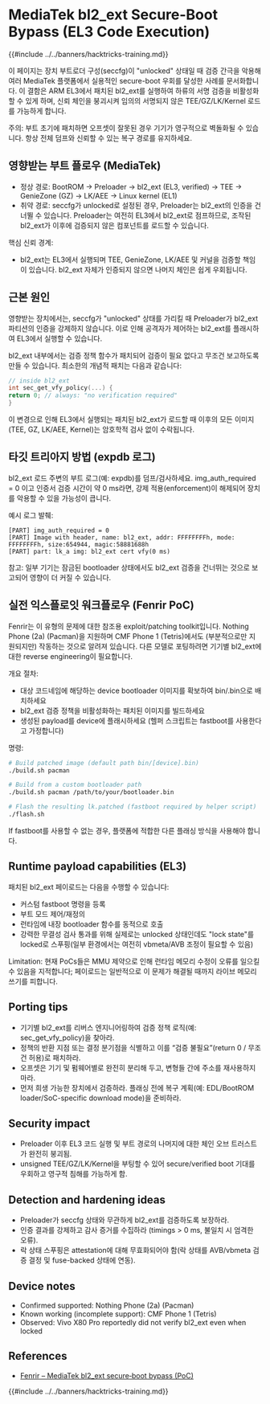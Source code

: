 # MediaTek bl2_ext Secure-Boot Bypass (EL3 Code Execution)

{{#include ../../banners/hacktricks-training.md}}

이 페이지는 장치 부트로더 구성(seccfg)이 "unlocked" 상태일 때 검증 간극을 악용해 여러 MediaTek 플랫폼에서 실용적인 secure-boot 우회를 달성한 사례를 문서화합니다. 이 결함은 ARM EL3에서 패치된 bl2_ext를 실행하여 하류의 서명 검증을 비활성화할 수 있게 하며, 신뢰 체인을 붕괴시켜 임의의 서명되지 않은 TEE/GZ/LK/Kernel 로드를 가능하게 합니다.

주의: 부트 초기에 패치하면 오프셋이 잘못된 경우 기기가 영구적으로 벽돌화될 수 있습니다. 항상 전체 덤프와 신뢰할 수 있는 복구 경로를 유지하세요.

## 영향받는 부트 플로우 (MediaTek)

- 정상 경로: BootROM → Preloader → bl2_ext (EL3, verified) → TEE → GenieZone (GZ) → LK/AEE → Linux kernel (EL1)
- 취약 경로: seccfg가 unlocked로 설정된 경우, Preloader는 bl2_ext의 인증을 건너뛸 수 있습니다. Preloader는 여전히 EL3에서 bl2_ext로 점프하므로, 조작된 bl2_ext가 이후에 검증되지 않은 컴포넌트를 로드할 수 있습니다.

핵심 신뢰 경계:
- bl2_ext는 EL3에서 실행되며 TEE, GenieZone, LK/AEE 및 커널을 검증할 책임이 있습니다. bl2_ext 자체가 인증되지 않으면 나머지 체인은 쉽게 우회됩니다.

## 근본 원인

영향받는 장치에서는, seccfg가 "unlocked" 상태를 가리킬 때 Preloader가 bl2_ext 파티션의 인증을 강제하지 않습니다. 이로 인해 공격자가 제어하는 bl2_ext를 플래시하여 EL3에서 실행할 수 있습니다.

bl2_ext 내부에서는 검증 정책 함수가 패치되어 검증이 필요 없다고 무조건 보고하도록 만들 수 있습니다. 최소한의 개념적 패치는 다음과 같습니다:
```c
// inside bl2_ext
int sec_get_vfy_policy(...) {
return 0; // always: "no verification required"
}
```
이 변경으로 인해 EL3에서 실행되는 패치된 bl2_ext가 로드할 때 이후의 모든 이미지(TEE, GZ, LK/AEE, Kernel)는 암호학적 검사 없이 수락됩니다.

## 타깃 트리아지 방법 (expdb 로그)

bl2_ext 로드 주변의 부트 로그(예: expdb)를 덤프/검사하세요. img_auth_required = 0 이고 인증서 검증 시간이 약 0 ms라면, 강제 적용(enforcement)이 해제되어 장치를 악용할 수 있을 가능성이 큽니다.

예시 로그 발췌:
```
[PART] img_auth_required = 0
[PART] Image with header, name: bl2_ext, addr: FFFFFFFFh, mode: FFFFFFFFh, size:654944, magic:58881688h
[PART] part: lk_a img: bl2_ext cert vfy(0 ms)
```
참고: 일부 기기는 잠금된 bootloader 상태에서도 bl2_ext 검증을 건너뛰는 것으로 보고되어 영향이 더 커질 수 있습니다.

## 실전 익스플로잇 워크플로우 (Fenrir PoC)

Fenrir는 이 유형의 문제에 대한 참조용 exploit/patching toolkit입니다. Nothing Phone (2a) (Pacman)을 지원하며 CMF Phone 1 (Tetris)에서도 (부분적으로만 지원되지만) 작동하는 것으로 알려져 있습니다. 다른 모델로 포팅하려면 기기별 bl2_ext에 대한 reverse engineering이 필요합니다.

개요 절차:
- 대상 코드네임에 해당하는 device bootloader 이미지를 확보하여 bin/<device>.bin으로 배치하세요
- bl2_ext 검증 정책을 비활성화하는 패치된 이미지를 빌드하세요
- 생성된 payload를 device에 플래시하세요 (헬퍼 스크립트는 fastboot를 사용한다고 가정합니다)

명령:
```bash
# Build patched image (default path bin/[device].bin)
./build.sh pacman

# Build from a custom bootloader path
./build.sh pacman /path/to/your/bootloader.bin

# Flash the resulting lk.patched (fastboot required by helper script)
./flash.sh
```
If fastboot를 사용할 수 없는 경우, 플랫폼에 적합한 다른 플래싱 방식을 사용해야 합니다.

## Runtime payload capabilities (EL3)

패치된 bl2_ext 페이로드는 다음을 수행할 수 있습니다:
- 커스텀 fastboot 명령을 등록
- 부트 모드 제어/재정의
- 런타임에 내장 bootloader 함수를 동적으로 호출
- 강력한 무결성 검사 통과를 위해 실제로는 unlocked 상태인데도 "lock state"를 locked로 스푸핑(일부 환경에서는 여전히 vbmeta/AVB 조정이 필요할 수 있음)

Limitation: 현재 PoCs들은 MMU 제약으로 인해 런타임 메모리 수정이 오류를 일으킬 수 있음을 지적합니다; 페이로드는 일반적으로 이 문제가 해결될 때까지 라이브 메모리 쓰기를 피합니다.

## Porting tips

- 기기별 bl2_ext를 리버스 엔지니어링하여 검증 정책 로직(예: sec_get_vfy_policy)을 찾아라.
- 정책의 반환 지점 또는 결정 분기점을 식별하고 이를 “검증 불필요”(return 0 / 무조건 허용)로 패치하라.
- 오프셋은 기기 및 펌웨어별로 완전히 분리해 두고, 변형들 간에 주소를 재사용하지 마라.
- 먼저 희생 가능한 장치에서 검증하라. 플래싱 전에 복구 계획(예: EDL/BootROM loader/SoC-specific download mode)을 준비하라.

## Security impact

- Preloader 이후 EL3 코드 실행 및 부트 경로의 나머지에 대한 체인 오브 트러스트가 완전히 붕괴됨.
- unsigned TEE/GZ/LK/Kernel을 부팅할 수 있어 secure/verified boot 기대를 우회하고 영구적 침해를 가능하게 함.

## Detection and hardening ideas

- Preloader가 seccfg 상태와 무관하게 bl2_ext를 검증하도록 보장하라.
- 인증 결과를 강제하고 감사 증거를 수집하라 (timings > 0 ms, 불일치 시 엄격한 오류).
- 락 상태 스푸핑은 attestation에 대해 무효화되어야 함(락 상태를 AVB/vbmeta 검증 결정 및 fuse-backed 상태에 연동).

## Device notes

- Confirmed supported: Nothing Phone (2a) (Pacman)
- Known working (incomplete support): CMF Phone 1 (Tetris)
- Observed: Vivo X80 Pro reportedly did not verify bl2_ext even when locked

## References

- [Fenrir – MediaTek bl2_ext secure‑boot bypass (PoC)](https://github.com/R0rt1z2/fenrir)

{{#include ../../banners/hacktricks-training.md}}
